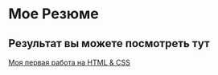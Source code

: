 # Мое Резюме

## Результат вы можете посмотреть тут

[Моя первая работа на HTML & CSS](https://pa-ra-dox.github.io/resume/)
